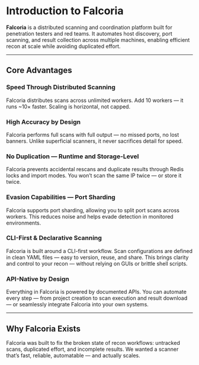 # Introduction to Falcoria

**Falcoria** is a distributed scanning and coordination platform built for penetration testers and red teams. It automates host discovery, port scanning, and result collection across multiple machines, enabling efficient recon at scale while avoiding duplicated effort.

---

## Core Advantages

### Speed Through Distributed Scanning

Falcoria distributes scans across unlimited workers. Add 10 workers — it runs \~10× faster. Scaling is horizontal, not capped.

### High Accuracy by Design

Falcoria performs full scans with full output — no missed ports, no lost banners. Unlike superficial scanners, it never sacrifices detail for speed.

### No Duplication — Runtime and Storage-Level

Falcoria prevents accidental rescans and duplicate results through Redis locks and import modes. You won’t scan the same IP twice — or store it twice.

### Evasion Capabilities — Port Sharding

Falcoria supports port sharding, allowing you to split port scans across workers. This reduces noise and helps evade detection in monitored environments.

### CLI-First & Declarative Scanning

Falcoria is built around a CLI-first workflow. Scan configurations are defined in clean YAML files — easy to version, reuse, and share. This brings clarity and control to your recon — without relying on GUIs or brittle shell scripts.

### API-Native by Design

Everything in Falcoria is powered by documented APIs. You can automate every step — from project creation to scan execution and result download — or seamlessly integrate Falcoria into your own systems.

---

## Why Falcoria Exists

Falcoria was built to fix the broken state of recon workflows: untracked scans, duplicated effort, and incomplete results. We wanted a scanner that’s fast, reliable, automatable — and actually scales.
